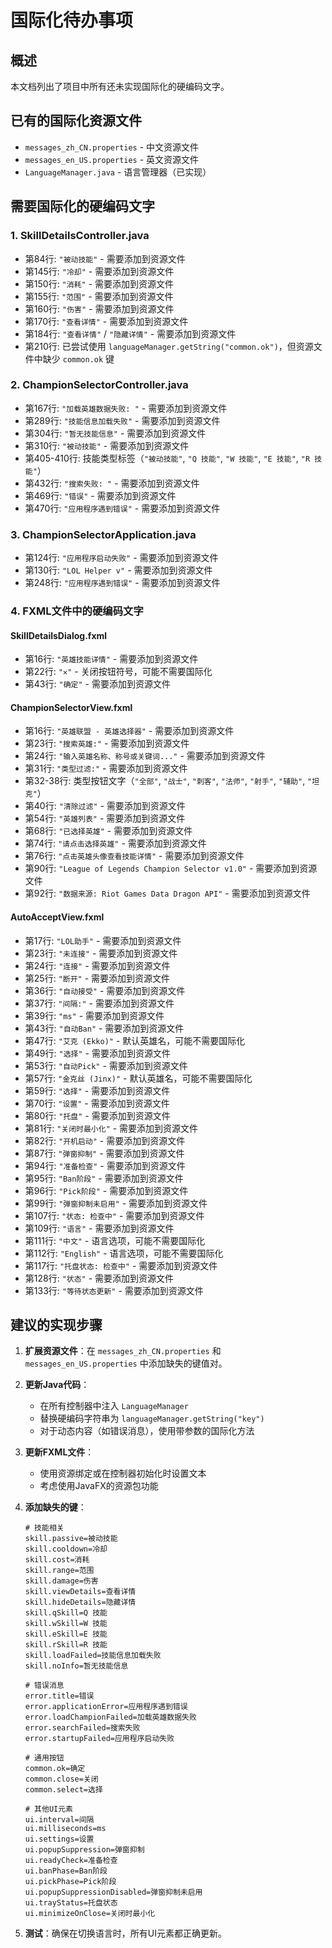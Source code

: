 # 国际化待办事项

## 概述
本文档列出了项目中所有还未实现国际化的硬编码文字。

## 已有的国际化资源文件
- `messages_zh_CN.properties` - 中文资源文件
- `messages_en_US.properties` - 英文资源文件
- `LanguageManager.java` - 语言管理器（已实现）

## 需要国际化的硬编码文字

### 1. SkillDetailsController.java
- 第84行: `"被动技能"` - 需要添加到资源文件
- 第145行: `"冷却"` - 需要添加到资源文件
- 第150行: `"消耗"` - 需要添加到资源文件
- 第155行: `"范围"` - 需要添加到资源文件
- 第160行: `"伤害"` - 需要添加到资源文件
- 第170行: `"查看详情"` - 需要添加到资源文件
- 第184行: `"查看详情"` / `"隐藏详情"` - 需要添加到资源文件
- 第210行: 已尝试使用 `languageManager.getString("common.ok")`，但资源文件中缺少 `common.ok` 键

### 2. ChampionSelectorController.java
- 第167行: `"加载英雄数据失败: "` - 需要添加到资源文件
- 第289行: `"技能信息加载失败"` - 需要添加到资源文件
- 第304行: `"暂无技能信息"` - 需要添加到资源文件
- 第310行: `"被动技能"` - 需要添加到资源文件
- 第405-410行: 技能类型标签（`"被动技能"`, `"Q 技能"`, `"W 技能"`, `"E 技能"`, `"R 技能"`）
- 第432行: `"搜索失败: "` - 需要添加到资源文件
- 第469行: `"错误"` - 需要添加到资源文件
- 第470行: `"应用程序遇到错误"` - 需要添加到资源文件

### 3. ChampionSelectorApplication.java
- 第124行: `"应用程序启动失败"` - 需要添加到资源文件
- 第130行: `"LOL Helper v"` - 需要添加到资源文件
- 第248行: `"应用程序遇到错误"` - 需要添加到资源文件

### 4. FXML文件中的硬编码文字

#### SkillDetailsDialog.fxml
- 第16行: `"英雄技能详情"` - 需要添加到资源文件
- 第22行: `"✕"` - 关闭按钮符号，可能不需要国际化
- 第43行: `"确定"` - 需要添加到资源文件

#### ChampionSelectorView.fxml
- 第16行: `"英雄联盟 - 英雄选择器"` - 需要添加到资源文件
- 第23行: `"搜索英雄:"` - 需要添加到资源文件
- 第24行: `"输入英雄名称、称号或关键词..."` - 需要添加到资源文件
- 第31行: `"类型过滤:"` - 需要添加到资源文件
- 第32-38行: 类型按钮文字（`"全部"`, `"战士"`, `"刺客"`, `"法师"`, `"射手"`, `"辅助"`, `"坦克"`）
- 第40行: `"清除过滤"` - 需要添加到资源文件
- 第54行: `"英雄列表"` - 需要添加到资源文件
- 第68行: `"已选择英雄"` - 需要添加到资源文件
- 第74行: `"请点击选择英雄"` - 需要添加到资源文件
- 第76行: `"点击英雄头像查看技能详情"` - 需要添加到资源文件
- 第90行: `"League of Legends Champion Selector v1.0"` - 需要添加到资源文件
- 第92行: `"数据来源: Riot Games Data Dragon API"` - 需要添加到资源文件

#### AutoAcceptView.fxml
- 第17行: `"LOL助手"` - 需要添加到资源文件
- 第23行: `"未连接"` - 需要添加到资源文件
- 第24行: `"连接"` - 需要添加到资源文件
- 第25行: `"断开"` - 需要添加到资源文件
- 第36行: `"自动接受"` - 需要添加到资源文件
- 第37行: `"间隔:"` - 需要添加到资源文件
- 第39行: `"ms"` - 需要添加到资源文件
- 第43行: `"自动Ban"` - 需要添加到资源文件
- 第47行: `"艾克 (Ekko)"` - 默认英雄名，可能不需要国际化
- 第49行: `"选择"` - 需要添加到资源文件
- 第53行: `"自动Pick"` - 需要添加到资源文件
- 第57行: `"金克丝 (Jinx)"` - 默认英雄名，可能不需要国际化
- 第59行: `"选择"` - 需要添加到资源文件
- 第70行: `"设置"` - 需要添加到资源文件
- 第80行: `"托盘"` - 需要添加到资源文件
- 第81行: `"关闭时最小化"` - 需要添加到资源文件
- 第82行: `"开机启动"` - 需要添加到资源文件
- 第87行: `"弹窗抑制"` - 需要添加到资源文件
- 第94行: `"准备检查"` - 需要添加到资源文件
- 第95行: `"Ban阶段"` - 需要添加到资源文件
- 第96行: `"Pick阶段"` - 需要添加到资源文件
- 第99行: `"弹窗抑制未启用"` - 需要添加到资源文件
- 第107行: `"状态: 检查中"` - 需要添加到资源文件
- 第109行: `"语言"` - 需要添加到资源文件
- 第111行: `"中文"` - 语言选项，可能不需要国际化
- 第112行: `"English"` - 语言选项，可能不需要国际化
- 第117行: `"托盘状态: 检查中"` - 需要添加到资源文件
- 第128行: `"状态"` - 需要添加到资源文件
- 第133行: `"等待状态更新"` - 需要添加到资源文件

## 建议的实现步骤

1. **扩展资源文件**：在 `messages_zh_CN.properties` 和 `messages_en_US.properties` 中添加缺失的键值对。

2. **更新Java代码**：
   - 在所有控制器中注入 `LanguageManager`
   - 替换硬编码字符串为 `languageManager.getString("key")`
   - 对于动态内容（如错误消息），使用带参数的国际化方法

3. **更新FXML文件**：
   - 使用资源绑定或在控制器初始化时设置文本
   - 考虑使用JavaFX的资源包功能

4. **添加缺失的键**：
   ```properties
   # 技能相关
   skill.passive=被动技能
   skill.cooldown=冷却
   skill.cost=消耗
   skill.range=范围
   skill.damage=伤害
   skill.viewDetails=查看详情
   skill.hideDetails=隐藏详情
   skill.qSkill=Q 技能
   skill.wSkill=W 技能
   skill.eSkill=E 技能
   skill.rSkill=R 技能
   skill.loadFailed=技能信息加载失败
   skill.noInfo=暂无技能信息
   
   # 错误消息
   error.title=错误
   error.applicationError=应用程序遇到错误
   error.loadChampionFailed=加载英雄数据失败
   error.searchFailed=搜索失败
   error.startupFailed=应用程序启动失败
   
   # 通用按钮
   common.ok=确定
   common.close=关闭
   common.select=选择
   
   # 其他UI元素
   ui.interval=间隔
   ui.milliseconds=ms
   ui.settings=设置
   ui.popupSuppression=弹窗抑制
   ui.readyCheck=准备检查
   ui.banPhase=Ban阶段
   ui.pickPhase=Pick阶段
   ui.popupSuppressionDisabled=弹窗抑制未启用
   ui.trayStatus=托盘状态
   ui.minimizeOnClose=关闭时最小化
   ```

5. **测试**：确保在切换语言时，所有UI元素都正确更新。